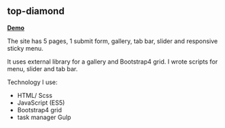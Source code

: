 top-diamond
-----------
[**Demo**]([https://halyna-dev.github.io/top-diamond/)

The site has 5 pages, 1 submit form, gallery, tab bar, slider and responsive sticky menu.

It uses external library for a gallery and Bootstrap4 grid. I wrote scripts for menu, slider and tab bar.

Technology I use:
* HTML/ Scss
* JavaScript (ES5)
* Bootstrap4 grid
* task manager Gulp
